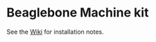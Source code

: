 # Beaglebone Machine kit

See the [Wiki](https://github.com/Busboombot/machinekit-config/wiki) for installation notes. 
